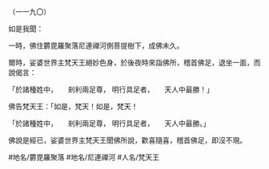 （一一九〇）

如是我聞：

一時，佛住欝毘羅聚落尼連禪河側菩提樹下，成佛未久。

爾時，娑婆世界主梵天王絕妙色身，於後夜時來詣佛所，稽首佛足，退坐一面，而說偈言：

「於諸種姓中，　　剎利兩足尊，
明行具足者，　　天人中最勝！」

佛告梵天王：「如是，梵天！如是，梵天！

「於諸種姓中，　　剎利兩足尊，
明行具足者，　　天人中最勝。」

佛說是經已，娑婆世界主梵天王聞佛所說，歡喜隨喜，稽首佛足，即沒不現。

#地名/欝毘羅聚落
#地名/尼連禪河
#人名/梵天王
